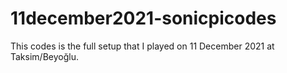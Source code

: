 # 11december2021-sonicpicodes
This codes is the full setup that I played on 11 December 2021 at Taksim/Beyoğlu.
